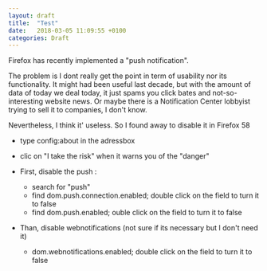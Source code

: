 ```yaml
---
layout: draft
title:  "Test"
date:   2018-03-05 11:09:55 +0100
categories: Draft
---
```

Firefox has recently implemented a "push notification". 

The problem is I dont really get the point in term of usability nor its functionality. It might had been useful last decade, but with the amount of data of today we deal today, it just spams you click bates and not-so-interesting website news. Or maybe there is a Notification Center lobbyist trying to sell it to companies, I don't know.

Nevertheless, I think it' useless. So I found away to disable it in Firefox 58

- type config:about in the adressbox 
- clic on "I take the risk" when it warns you of the "danger"
- First, disable the push : 
	- search for "push"
	- find dom.push.connection.enabled;  double click on the field to turn it to false
	- find dom.push.enabled; ouble click on the field to turn it to false



- Than, disable webnotifications (not sure if its necessary but I don't need it)
	- dom.webnotifications.enabled;  double click on the field to turn it to false

